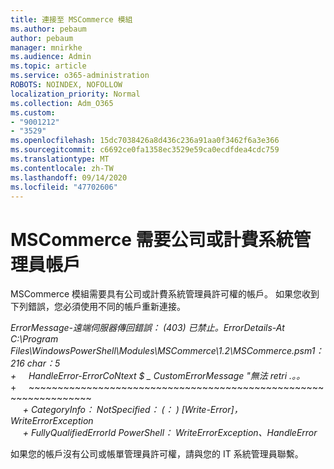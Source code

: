 ```yaml
---
title: 連接至 MSCommerce 模組
ms.author: pebaum
author: pebaum
manager: mnirkhe
ms.audience: Admin
ms.topic: article
ms.service: o365-administration
ROBOTS: NOINDEX, NOFOLLOW
localization_priority: Normal
ms.collection: Adm_O365
ms.custom:
- "9001212"
- "3529"
ms.openlocfilehash: 15dc7038426a8d436c236a91aa0f3462f6a3e366
ms.sourcegitcommit: c6692ce0fa1358ec3529e59ca0ecdfdea4cdc759
ms.translationtype: MT
ms.contentlocale: zh-TW
ms.lasthandoff: 09/14/2020
ms.locfileid: "47702606"
---
```

# <a name="mscommerce-requires-a-company-or-billing-administrator-account"></a>MSCommerce 需要公司或計費系統管理員帳戶

MSCommerce 模組需要具有公司或計費系統管理員許可權的帳戶。 如果您收到下列錯誤，您必須使用不同的帳戶重新連接。

*ErrorMessage-遠端伺服器傳回錯誤： (403) 已禁止。ErrorDetails-At C:\Program Files\WindowsPowerShell\Modules\MSCommerce\1.2\MSCommerce.psm1： 216 char：5*<br>
*+&nbsp;&nbsp;&nbsp;&nbsp;&nbsp;HandleError-ErrorCoNtext $ _ CustomErrorMessage "無法 retri .。。*<br>
\+&nbsp;&nbsp;&nbsp;&nbsp;&nbsp;~~~~~~~~~~~~~~~~~~~~~~~~~~~~~~~~~~~~~~~~~~~~~~~~~~~~~~~~~~~~~~~~~<br>
&nbsp;&nbsp;&nbsp;&nbsp;&nbsp;*+ CategoryInfo： NotSpecified： (： ) [Write-Error]，WriteErrorException*<br>
&nbsp;&nbsp;&nbsp;&nbsp;&nbsp;*+ FullyQualifiedErrorId PowerShell： WriteErrorException、HandleError*

如果您的帳戶沒有公司或帳單管理員許可權，請與您的 IT 系統管理員聯繫。
